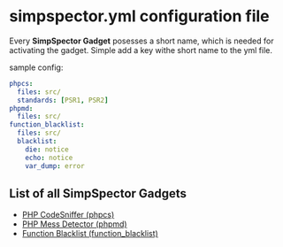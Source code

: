 simpspector.yml configuration file
==================================

Every **SimpSpector Gadget** posesses a short name, which is needed for activating the gadget. Simple add a key withe short name to the yml file.

sample config:

```yml
phpcs:
  files: src/
  standards: [PSR1, PSR2]
phpmd:
  files: src/
function_blacklist:
  files: src/
  blacklist:
    die: notice
    echo: notice
    var_dump: error
```

List of all SimpSpector Gadgets
-------------------------------

* [PHP CodeSniffer (phpcs)](gadgets/phpcs.md)
* [PHP Mess Detector (phpmd)](gadgets/phpmd.md)
* [Function Blacklist (function_blacklist)](gadgets/function_blacklist.md)


